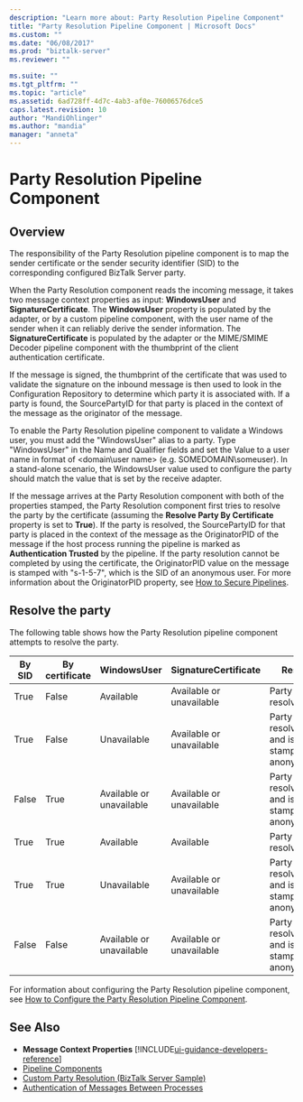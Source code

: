 ```yaml
---
description: "Learn more about: Party Resolution Pipeline Component"
title: "Party Resolution Pipeline Component | Microsoft Docs"
ms.custom: ""
ms.date: "06/08/2017"
ms.prod: "biztalk-server"
ms.reviewer: ""

ms.suite: ""
ms.tgt_pltfrm: ""
ms.topic: "article"
ms.assetid: 6ad728ff-4d7c-4ab3-af0e-76006576dce5
caps.latest.revision: 10
author: "MandiOhlinger"
ms.author: "mandia"
manager: "anneta"
---
```

# Party Resolution Pipeline Component

## Overview
The responsibility of the Party Resolution pipeline component is to map the sender certificate or the sender security identifier (SID) to the corresponding configured BizTalk Server party.  

 When the Party Resolution component reads the incoming message, it takes two message context properties as input: **WindowsUser** and **SignatureCertificate**. The **WindowsUser** property is populated by the adapter, or by a custom pipeline component, with the user name of the sender when it can reliably derive the sender information. The **SignatureCertificate** is populated by the adapter or the MIME/SMIME Decoder pipeline component with the thumbprint of the client authentication certificate.  

 If the message is signed, the thumbprint of the certificate that was used to validate the signature on the inbound message is then used to look in the Configuration Repository to determine which party it is associated with. If a party is found, the SourcePartyID for that party is placed in the context of the message as the originator of the message.  

 To enable the Party Resolution pipeline component to validate a Windows user, you must add the "WindowsUser" alias to a party. Type "WindowsUser" in the Name and Qualifier fields and set the Value to a user name in format of \<domain\user name\> (e.g. SOMEDOMAIN\someuser). In a stand-alone scenario, the WindowsUser value used to configure the party should match the value that is set by the receive adapter.  

 If the message arrives at the Party Resolution component with both of the properties stamped, the Party Resolution component first tries to resolve the party by the certificate (assuming the **Resolve Party By Certificate** property is set to **True**). If the party is resolved, the SourcePartyID for that party is placed in the context of the message as the OriginatorPID of the message if the host process running the pipeline is marked as **Authentication Trusted** by the pipeline. If the party resolution cannot be completed by using the certificate, the OriginatorPID value on the message is stamped with "s-1-5-7", which is the SID of an anonymous user. For more information about the OriginatorPID property, see [How to Secure Pipelines](../core/how-to-secure-pipelines.md).  

## Resolve the party  
 The following table shows how the Party Resolution pipeline component attempts to resolve the party.  

|By SID|By certificate|WindowsUser|SignatureCertificate|Result|  
|------------|--------------------|-----------------|--------------------------|------------|  
|True|False|Available|Available or unavailable|Party is resolved.|  
|True|False|Unavailable|Available or unavailable|Party is not resolved and is stamped as anonymous.|  
|False|True|Available or unavailable|Available or unavailable|Party is not resolved and is stamped as anonymous.|  
|True|True|Available|Available|Party is resolved.|  
|True|True|Unavailable|Available or unavailable|Party is not resolved and is stamped as anonymous.|  
|False|False|Available or unavailable|Available or unavailable|Party is not resolved and is stamped as anonymous.|  

 For information about configuring the Party Resolution pipeline component, see [How to Configure the Party Resolution Pipeline Component](../core/how-to-configure-the-party-resolution-pipeline-component.md).  

## See Also  
- **Message Context Properties** [!INCLUDE[ui-guidance-developers-reference](../includes/ui-guidance-developers-reference.md)]   
- [Pipeline Components](../core/pipeline-components.md)   
- [Custom Party Resolution (BizTalk Server Sample)](../core/custom-party-resolution-biztalk-server-sample.md)   
- [Authentication of Messages Between Processes](../core/authentication-of-messages-between-processes.md)
